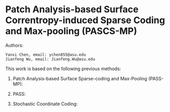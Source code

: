 # Patch Analysis-based Surface Correntropy-induced Sparse Coding and Max-pooling (PASCS-MP)

Authors:

	Yanxi Chen, email: ychen855@asu.edu
 	Jianfeng Wu, email: Jianfeng.Wu@asu.edu
  
This work is based on the following previous methods:

1. Patch Analysis-based Surface Sparse-coding and Max-Pooling (PASS-MP): 

2. PASS: 

3. Stochastic Coordinate Coding: 

